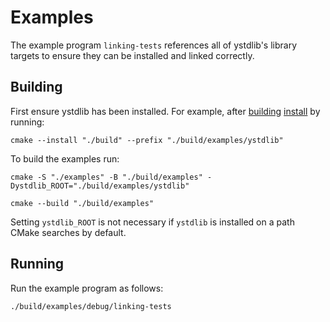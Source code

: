 # Examples

The example program `linking-tests` references all of ystdlib's library targets to ensure they can
be installed and linked correctly.

## Building

First ensure ystdlib has been installed. For example, after [building](../README.md#building)
[install](../README.md#installing) by running:

```shell
cmake --install "./build" --prefix "./build/examples/ystdlib"
```

To build the examples run:

```shell
cmake -S "./examples" -B "./build/examples" -Dystdlib_ROOT="./build/examples/ystdlib"

cmake --build "./build/examples"
```

Setting `ystdlib_ROOT` is not necessary if `ystdlib` is installed on a path CMake searches by
default.

## Running

Run the example program as follows:

```shell
./build/examples/debug/linking-tests
```
